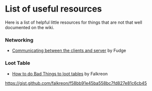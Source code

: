 # List of useful resources

Here is a list of helpful little resources for things that are not that
well documented on the wiki.

### Networking

- [Communicating between the clients and server](https://gist.github.com/natanfudge/6be2662ce8395bb14dc5c48157217e9e)
  by Fudge

### Loot Table

- [How to do Bad Things to loot tables](https://gist.github.com/falkreon/0c5832de1938f885b43da233608ec716)
  by Falkreon

<https://gist.github.com/falkreon/f58bb91e45ba558bc7fd827e81c6cb45>
